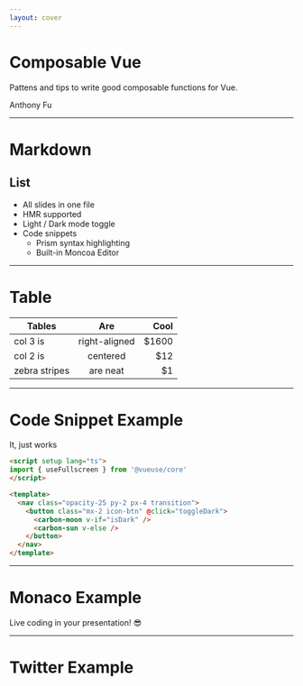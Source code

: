 ```yaml
---
layout: cover
---
```


# Composable Vue

Pattens and tips to write good composable functions for Vue.

<div class="mt-5">
Anthony Fu
</div>

------

# Markdown

## List

- All slides in one file
- HMR supported
- Light / Dark mode toggle
- Code snippets
  - Prism syntax highlighting
  - Built-in Moncoa Editor

------

# Table

| Tables        | Are           | Cool  |
| ------------- |:-------------:| -----:|
| col 3 is      | right-aligned | $1600 |
| col 2 is      | centered      |   $12 |
| zebra stripes | are neat      |    $1 |

------

# Code Snippet Example

It, just works

```html
<script setup lang="ts">
import { useFullscreen } from '@vueuse/core'
</script>

<template>
  <nav class="opacity-25 py-2 px-4 transition">
    <button class="mx-2 icon-btn" @click="toggleDark">
      <carbon-moon v-if="isDark" />
      <carbon-sun v-else />
    </button>
  </nav>
</template>
```

------

# Monaco Example

Live coding in your presentation! 😎

<Monaco />

------

# Twitter Example

<Tweet url="https://twitter.com/antfu7/status/1362676666221268995" />
